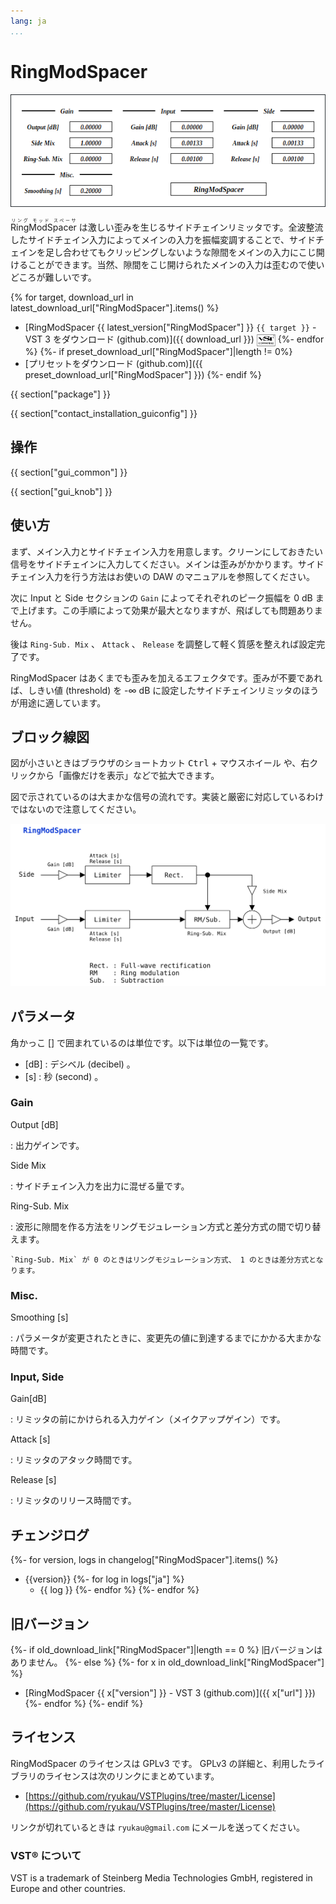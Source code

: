 ```yaml
---
lang: ja
...
```


# RingModSpacer
![](img/RingModSpacer.png)

<ruby>RingModSpacer<rt>リング モッド スペーサ</rt></ruby> は激しい歪みを生じるサイドチェインリミッタです。全波整流したサイドチェイン入力によってメインの入力を振幅変調することで、サイドチェインを足し合わせてもクリッピングしないような隙間をメインの入力にこじ開けることができます。当然、隙間をこじ開けられたメインの入力は歪むので使いどころが難しいです。

{% for target, download_url in latest_download_url["RingModSpacer"].items() %}
- [RingModSpacer {{ latest_version["RingModSpacer"] }} `{{ target }}` - VST 3 をダウンロード (github.com)]({{ download_url }}) <img
  src="img/VST_Compatible_Logo_Steinberg_negative.svg"
  alt="VST compatible logo."
  width="30px"
  style="display: inline-block; vertical-align: middle;">
{%- endfor %}
{%- if preset_download_url["RingModSpacer"]|length != 0%}
- [プリセットをダウンロード (github.com)]({{ preset_download_url["RingModSpacer"] }})
{%- endif %}

{{ section["package"] }}

{{ section["contact_installation_guiconfig"] }}

## 操作
{{ section["gui_common"] }}

{{ section["gui_knob"] }}

## 使い方
まず、メイン入力とサイドチェイン入力を用意します。クリーンにしておきたい信号をサイドチェインに入力してください。メインは歪みがかかります。サイドチェイン入力を行う方法はお使いの DAW のマニュアルを参照してください。

次に Input と Side セクションの `Gain` によってそれぞれのピーク振幅を 0 dB まで上げます。この手順によって効果が最大となりますが、飛ばしても問題ありません。

後は `Ring-Sub. Mix` 、 `Attack` 、 `Release` を調整して軽く質感を整えれば設定完了です。

RingModSpacer はあくまでも歪みを加えるエフェクタです。歪みが不要であれば、しきい値 (threshold) を -∞ dB に設定したサイドチェインリミッタのほうが用途に適しています。

## ブロック線図
図が小さいときはブラウザのショートカット <kbd>Ctrl</kbd> + <kbd>マウスホイール</kbd> や、右クリックから「画像だけを表示」などで拡大できます。

図で示されているのは大まかな信号の流れです。実装と厳密に対応しているわけではないので注意してください。

![](img/RingModSpacer.svg)

## パラメータ
角かっこ \[\] で囲まれているのは単位です。以下は単位の一覧です。

- \[dB\] : デシベル (decibel) 。
- \[s\] : 秒 (second) 。

### Gain
Output \[dB\]

:   出力ゲインです。

Side Mix

:   サイドチェイン入力を出力に混ぜる量です。

Ring-Sub. Mix

:   波形に隙間を作る方法をリングモジュレーション方式と差分方式の間で切り替えます。

    `Ring-Sub. Mix` が 0 のときはリングモジュレーション方式、 1 のときは差分方式となります。

### Misc.
Smoothing \[s\]

:   パラメータが変更されたときに、変更先の値に到達するまでにかかる大まかな時間です。

### Input, Side
Gain\[dB\]

:   リミッタの前にかけられる入力ゲイン（メイクアップゲイン）です。

Attack \[s\]

:   リミッタのアタック時間です。

Release \[s\]

:   リミッタのリリース時間です。

## チェンジログ
{%- for version, logs in changelog["RingModSpacer"].items() %}
- {{version}}
  {%- for log in logs["ja"] %}
  - {{ log }}
  {%- endfor %}
{%- endfor %}

## 旧バージョン
{%- if old_download_link["RingModSpacer"]|length == 0 %}
旧バージョンはありません。
{%- else %}
  {%- for x in old_download_link["RingModSpacer"] %}
- [RingModSpacer {{ x["version"] }} - VST 3 (github.com)]({{ x["url"] }})
  {%- endfor %}
{%- endif %}

## ライセンス
RingModSpacer のライセンスは GPLv3 です。 GPLv3 の詳細と、利用したライブラリのライセンスは次のリンクにまとめています。

- [https://github.com/ryukau/VSTPlugins/tree/master/License](https://github.com/ryukau/VSTPlugins/tree/master/License)

リンクが切れているときは `ryukau@gmail.com` にメールを送ってください。

### VST® について
VST is a trademark of Steinberg Media Technologies GmbH, registered in Europe and other countries.
